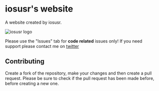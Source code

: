 # iosusr's website

A website created by iosusr.

![iosusr logo](https://github.com/osxusr/osxusr.github.io/blob/master/Icon.png)

Please use the "Issues" tab for **code related** issues only! If you need support please contact me on [twitter](https://twitter.com/iosusr)

## Contributing

Create a fork of the repository, make your changes and then create a pull request.
Please be sure to check if the pull request has been made before, before creating a new one.
